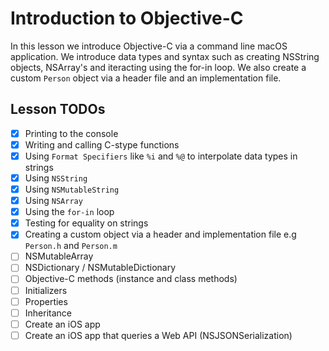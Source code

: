 # Introduction to Objective-C 

In this lesson we introduce Objective-C via a command line macOS application. We introduce data types and syntax such as creating NSString objects, NSArray's and iteracting using the for-in loop. We also create a custom `Person` object via a header file and an implementation file. 

## Lesson TODOs 

- [x] Printing to the console 
- [x] Writing and calling C-stype functions 
- [x] Using `Format Specifiers` like `%i` and `%@` to interpolate data types in strings
- [x] Using `NSString`
- [x] Using `NSMutableString`
- [x] Using `NSArray`
- [x] Using the `for-in` loop 
- [x] Testing for equality on strings 
- [x] Creating a custom object via a header and implementation file e.g `Person.h` and `Person.m`
- [ ] NSMutableArray
- [ ] NSDictionary / NSMutableDictionary
- [ ] Objective-C methods (instance and class methods)
- [ ] Initializers
- [ ] Properties
- [ ] Inheritance
- [ ] Create an iOS app
- [ ] Create an iOS app that queries a Web API (NSJSONSerialization)
